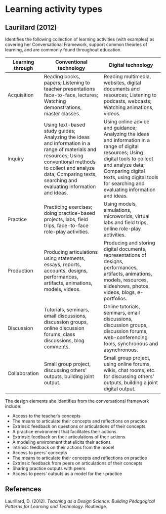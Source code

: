 <!--
 Copyright (C) 2023 David Jones
 
 This file is part of memex.
 
 memex is free software: you can redistribute it and/or modify
 it under the terms of the GNU General Public License as published by
 the Free Software Foundation, either version 3 of the License, or
 (at your option) any later version.
 
 memex is distributed in the hope that it will be useful,
 but WITHOUT ANY WARRANTY; without even the implied warranty of
 MERCHANTABILITY or FITNESS FOR A PARTICULAR PURPOSE.  See the
 GNU General Public License for more details.
 
 You should have received a copy of the GNU General Public License
 along with memex.  If not, see <http://www.gnu.org/licenses/>.
-->

# Learning activity types 



## Laurillard (2012)

Identifies the following collection of learning activities (with examples) as covering her Conversational Framework, support common theories of learning, and are commonly found throughout education.

| **Learning through** | **Conventional technology** | **Digital technology** |
| --- |  --- |  --- |
| Acquisition | Reading books, papers; Listening to teacher presentations face-to-face, lectures; Watching demonstrations, master classes. | Reading multimedia, websites, digital documents and resources; Listening to podcasts, webcasts; Watching animations, videos. |
| Inquiry | Using text-based study guides; Analyzing the ideas and information in a range of materials and resources; Using conventional methods to collect and analyze data; Comparing texts, searching and evaluating information and ideas. | Using online advice and guidance; Analyzing the ideas and information in a range of digital resources; Using digital tools to collect and analyze data; Comparing digital texts, using digital tools for searching and evaluating information and ideas. |
| Practice | Practicing exercises; doing practice-based projects, labs, field trips, face-to-face role-play activities. | Using models, simulations, microworlds, virtual labs and field trips, online role-play activities. |
| Production | Producing articulations using statements, essays, reports, accounts, designs, performances, artifacts, animations, models, videos. | Producing and storing digital documents, representations of designs, performances, artifacts, animations, models, resources, slideshows, photos, videos, blogs, e-portfolios. |
| Discussion | Tutorials, seminars, email discussions, discussion groups, online discussion forums, class discussions, blog comments. | Online tutorials, seminars, email discussions, discussion groups, discussion forums, web-conferencing tools, synchronous and asynchronous. |
| Collaboration | Small group project, discussing others' outputs, building joint output. | Small group project, using online forums, wikis, chat rooms, etc. for discussing others' outputs, building a joint digital output. |

The design elements she identifies from the conversational framework include:

- Access to the teacher’s concepts 
- The means to articulate their concepts and reflections on practice 
- Extrinsic feedback on questions or articulations of their concepts 
- A practice environment that facilitates their actions 
- Extrinsic feedback on their articulations of their actions 
- A modeling environment that elicits their actions 
- Intrinsic feedback on their actions from the model 
- Access to peers' concepts 
- The means to articulate their concepts and reflections on practice 
- Extrinsic feedback from peers on articulations of their concepts 
- Sharing practice outputs with peers 
- Access to peers' outputs as a model for their practice


## References

Laurillard, D. (2012). *Teaching as a Design Science: Building Pedagogical Patterns for Learning and Technology*. Routledge.

